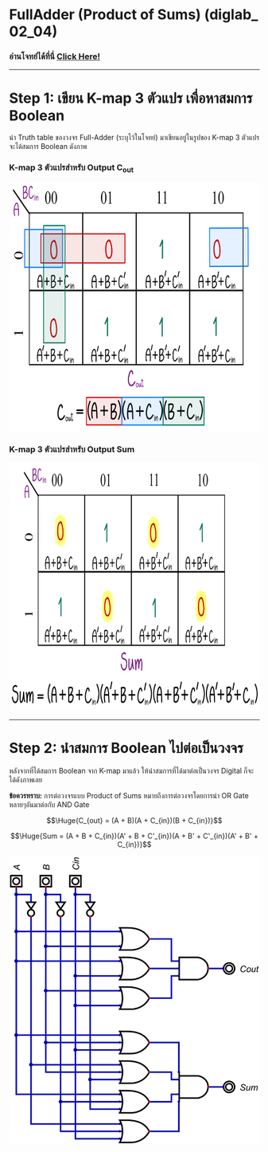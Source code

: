 # FullAdder (Product of Sums) (diglab_​02_​04)
### อ่านโจทย์ได้ที่นี่ [Click Here!](https://drive.google.com/file/d/16HCbbrqRba3GJ2d0AD0ZKvdQQFeRKjz1/view?usp=drive_link)
---

# Step 1: เขียน K-map 3 ตัวแปร เพื่อหาสมการ Boolean

นำ Truth table ของวงจร Full-Adder (ระบุไว้ในโจทย์) มาเขียนอยู่ในรูปของ K-map 3 ตัวแปร จะได้สมการ Boolean ดังภาพ

### K-map 3 ตัวแปรสำหรับ Output **C<sub>out</sub>**

<img src="https://raw.githubusercontent.com/reisenx/2110263-DIG-LOGIC-LAB-I/main/Lab%2002/diglab_%E2%80%8B02_%E2%80%8B04/diglab_02_04_pics/diglab_02_04_Kmap_01.png" width="718" height="500">

### K-map 3 ตัวแปรสำหรับ Output **Sum**
<img src="https://raw.githubusercontent.com/reisenx/2110263-DIG-LOGIC-LAB-I/main/Lab%2002/diglab_%E2%80%8B02_%E2%80%8B04/diglab_02_04_pics/diglab_02_04_Kmap_02.png" width="810" height="500">

---

# Step 2: นำสมการ Boolean ไปต่อเป็นวงจร

หลังจากที่ได้สมการ Boolean จาก K-map มาแล้ว ให้นำสมการที่ได้มาต่อเป็นวงจร Digital ก็จะได้ดังภาพเลย

**ข้อควรทราบ:** การต่อวงจรแบบ Product of Sums หมายถึงการต่อวงจรโดยการนำ OR Gate หลายๆอันมาต่อกับ AND Gate

```math
\Huge{C_{out} = (A + B)(A + C_{in})(B + C_{in})}
```
```math
\Huge{Sum = (A + B + C_{in})(A' + B + C'_{in})(A + B' + C'_{in})(A' + B' + C_{in})}
```

![Image](https://raw.githubusercontent.com/reisenx/2110263-DIG-LOGIC-LAB-I/main/Lab%2002/diglab_%E2%80%8B02_%E2%80%8B04/diglab_%E2%80%8B02_%E2%80%8B04.png)
